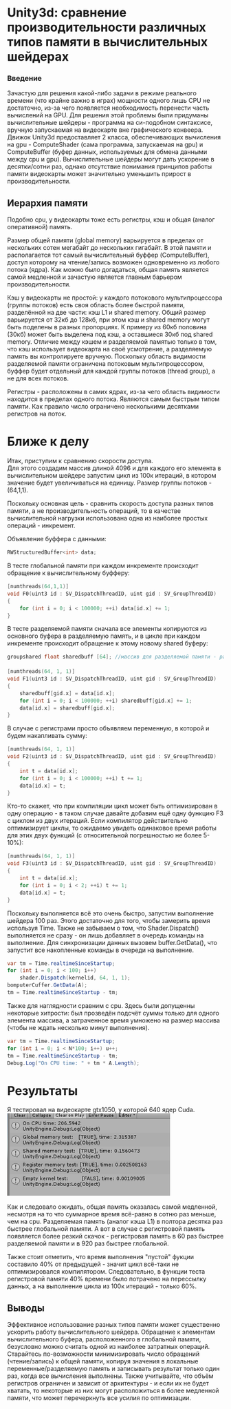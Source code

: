 # Unity3d: сравнение производительности различных типов памяти в вычислительных шейдерах
### Введение
Зачастую для решения какой-либо задачи в режиме реального времени (что крайне важно в играх) мощности одного лишь CPU не достаточно, из-за чего появляется необходимость перенести часть вычислений на GPU. Для решения этой проблемы были придуманы вычислительные шейдеры - программа на си-подобном синтаксисе, вручную запускаемая на видеокарте вне графического конвеера. Движок Unity3d предоставляет 2 класса, обеспечивающих вычисления на gpu - ComputeShader (сама программа, запускаемая на gpu) и ComputeBuffer (буфер данных, используемых для обмена данными между cpu и gpu). Вычислительные шейдеры могут дать ускорение в десятки/сотни раз, однако отсутствие понимания принципов работы памяти видеокарты может значительно уменьшить прирост в производительности. 

## Иерархия памяти 
Подобно cpu, у видеокарты тоже есть регистры, кэш и общая (аналог оперативной) память.

Размер общей памяти (global memory) варьируется в пределах от нескольких сотен мегабайт до нескольких гигабайт. В этой памяти и располагается тот самый вычислительный буффер (ComputeBuffer), доступ которому на чтение/запись возможен одновременно из любого потока (ядра). Как можно было догадаться, общая память является самой медленной и зачастую является главным барьером производительности.

Кэш у видеокарты не простой: у каждого потокового мультипроцессора (группы потоков) есть своя область более быстрой памяти, разделённой на две части: кэш L1 и shared memory. Общий размер варьируется от 32кб до 128кб, при этом кэш и shared memory могут быть поделены в разных пропорциях. К примеру из 60кб половина (30кб) может быть выделена под кэш, а оставшиеся 30кб под shared memory. Отличие между кэшем и разделяемой памятью только в том, что кэш использует видеокарта на своё усмотрение, а разделяемую память вы контролируете вручную. 
Поскольку область видимости разделяемой памяти ограничена потоковым мультипроцессором, буффер будет отдельный для каждой группы потоков (thread group), а не для всех потоков.  

Регистры - расположены в самих ядрах, из-за чего область видимости находится в пределах одного потока. Являются самым быстрым типом памяти. Как правило число ограничено несколькими десятками регистров на поток.

# Ближе к делу
Итак, приступим к сравнению скорости доступа.  
Для этого создадим массив длиной 4096 и для каждого его элемента в вычислительном шейдере запустим цикл из 100к итераций, в котором значение будет увеличиваться на единицу. Размер группы потоков - (64,1,1).   

Поскольку основная цель - сравнить скорость доступа разных типов памяти, а не производительность операций, то в качестве вычислительной нагрузки использована одна из наиболее простых операций - инкремент. 

Объявление буффера с данными:  
```c
RWStructuredBuffer<int> data;
```


В тесте глобальной памяти при каждом инкременте происходит обращение к вычислительному буфферу:   
```c
[numthreads(64,1,1)]
void F0(uint3 id : SV_DispatchThreadID, uint gid : SV_GroupThreadID)
{
	for (int i = 0; i < 100000; ++i) data[id.x] += 1;
}
```


В тесте разделяемой памяти сначала все элементы копируются из основного буфера в разделяемую память, и в цикле при каждом инкременте происходит обращение к этому новому shared буферу:      
```c
groupshared float sharedbuff [64]; //массив для разделяемой памяти - размер соответствует размеру группы потоков

[numthreads(64, 1, 1)]
void F1(uint3 id : SV_DispatchThreadID, uint gid : SV_GroupThreadID)
{
	sharedbuff[gid.x] = data[id.x];
	for (int i = 0; i < 100000; ++i) sharedbuff[gid.x] += 1;
	data[id.x] = sharedbuff[gid.x];
}

```


В случае с регистрами просто объявляем переменную, в которой и будем накапливать сумму:
```c
[numthreads(64, 1, 1)]
void F2(uint3 id : SV_DispatchThreadID, uint gid : SV_GroupThreadID)
{
	int t = data[id.x];
	for (int i = 0; i < 100000; ++i) t += 1; 
	data[id.x] = t;
}
```
Кто-то скажет, что при компиляции цикл может быть оптимизирован в одну операцию - в таком случае давайте добавим ещё одну функцию F3 с циклом из двух итераций. Если компилятор действительно оптимизирует циклы, то ожидаемо увидеть одинаковое время работы для этих двух функций (c относительной погрешностью не более 5-10%):
```c
[numthreads(64, 1, 1)]
void F3(uint3 id : SV_DispatchThreadID, uint gid : SV_GroupThreadID)
{
	int t = data[id.x];
	for (int i = 0; i < 2; ++i) t += 1;
	data[id.x] = t;
}
```

  
  
Поскольку выполняется всё это очень быстро, запустим выполнение шейдера 100 раз. Этого достаточно для того, чтобы замерить время используя Time. Также не забываем о том, что Shader.Dispatch() выполняется не сразу - он лишь добавляет в очередь команды на выполнение. Для синхронизации данных вызовем buffer.GetData(), что запустит все накопленные команды в очереди на выполнение.   
```c#
var tm = Time.realtimeSinceStartup;
for (int i = 0; i < 100; i++)
    shader.Dispatch(kernelid, 64, 1, 1);
bomputerCuffer.GetData(A);
tm = Time.realtimeSinceStartup - tm;
```
  
Также для наглядности сравним с cpu. Здесь были допущенны некоторые хитрости: был прозведён подсчёт суммы только для одного элемента массива, а затраченное время умножено на размер массива (чтобы не ждать несколько минут выполнения). 
```c#
var tm = Time.realtimeSinceStartup;
for (int i = 0; i < N*100; i++) u++;
tm = Time.realtimeSinceStartup - tm;
Debug.Log("On CPU time: " + tm * A.Length);
```


# Результаты
Я тестировал на видеокарте gtx1050, у которой 640 ядер Cuda.  
![Time result](/TimeTest.png)


Как и следовало ожидать, общая память оказалась самой медленной, несмотря на то что суммарное время всё-равно в сотню раз меньше, чем на cpu. Разделяемая память (аналог кэша L1) в полтора десятка раз быстрее глобальной памяти. А вот в случае с регистровой память появляется более резкий скачок - регистровая память в 60 раз быстрее разделяемой памяти и в 920 раз быстрее глобальной.  

Также стоит отметить, что время выполнения "пустой" фукции составило 40% от предыдущей - значит цикл всё-таки не оптимизировался компилятором. Следовательно, в функции теста регистровой памяти 40% времени было потрачено на перессылку данных, а на выполнение цикла из 100к итераций - только 60%.  


## Выводы
Эффективное использование разных типов памяти может существенно ускорить работу вычислительного шейдера. Обращение к элементам вычислительного буфера, расположенного в глобальной памяти, безусловно можно считать одной из наиболее затратных операций. Старайтесь по-возможности минимизировать число обращений (чтение/запись) к общей памяти, копируя значения в локальные переменные/разделяемую память и записывать результат только один раз, когда все вычисления выполнены. Также учитывайте, что объём регистров ограничен и зависит от архитектуры - и если их не будет хватать, то некоторые из них могут расположиться в более медленной памяти, что может перечеркнуть все усилия по оптимизации. 
 


